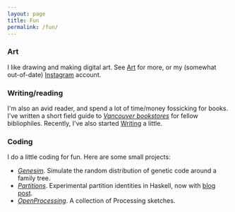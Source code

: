 ```yaml
---
layout: page
title: Fun
permalink: /fun/
---
```


### Art

I like drawing and making digital art.
See [Art](/art.md) for more, or my (somewhat out-of-date)
[Instagram](https://www.instagram.com/holotwin/) account.

### Writing/reading

I'm also an avid reader, and spend a lot of time/money fossicking for
books. I've written a short field guide to
[*Vancouver bookstores*](reviews/bookstores.md) for fellow
bibliophiles.
Recently, I've also started [Writing](/writing.md) a little.

### Coding

I do a little coding for fun.
Here are some small projects:

- [*Genesim*](https://github.com/hapax/genesim). Simulate the random
distribution of genetic code around a family tree.
- [*Partitions*](https://github.com/hapax/haskell-partitions). Experimental
  partition identities in Haskell, now with [blog post](https://hapax.github.io/mathematics/programming/haskell-partition/).
- [*OpenProcessing*](https://www.openprocessing.org/user/89003). A
collection of Processing sketches.
